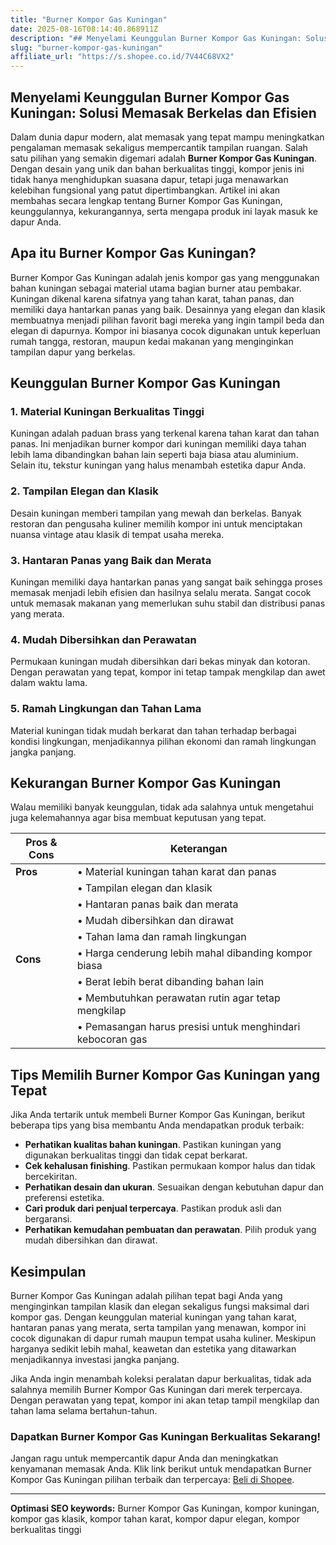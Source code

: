 ```yaml
---
title: "Burner Kompor Gas Kuningan"
date: 2025-08-16T08:14:40.868911Z
description: "## Menyelami Keunggulan Burner Kompor Gas Kuningan: Solusi Memasak Berkelas dan Efisien..."
slug: "burner-kompor-gas-kuningan"
affiliate_url: "https://s.shopee.co.id/7V44C68VX2"
---
```

## Menyelami Keunggulan Burner Kompor Gas Kuningan: Solusi Memasak Berkelas dan Efisien

Dalam dunia dapur modern, alat memasak yang tepat mampu meningkatkan pengalaman memasak sekaligus mempercantik tampilan ruangan. Salah satu pilihan yang semakin digemari adalah **Burner Kompor Gas Kuningan**. Dengan desain yang unik dan bahan berkualitas tinggi, kompor jenis ini tidak hanya menghidupkan suasana dapur, tetapi juga menawarkan kelebihan fungsional yang patut dipertimbangkan. Artikel ini akan membahas secara lengkap tentang Burner Kompor Gas Kuningan, keunggulannya, kekurangannya, serta mengapa produk ini layak masuk ke dapur Anda.

## Apa itu Burner Kompor Gas Kuningan?

Burner Kompor Gas Kuningan adalah jenis kompor gas yang menggunakan bahan kuningan sebagai material utama bagian burner atau pembakar. Kuningan dikenal karena sifatnya yang tahan karat, tahan panas, dan memiliki daya hantarkan panas yang baik. Desainnya yang elegan dan klasik membuatnya menjadi pilihan favorit bagi mereka yang ingin tampil beda dan elegan di dapurnya. Kompor ini biasanya cocok digunakan untuk keperluan rumah tangga, restoran, maupun kedai makanan yang menginginkan tampilan dapur yang berkelas.

## Keunggulan Burner Kompor Gas Kuningan

### 1. Material Kuningan Berkualitas Tinggi

Kuningan adalah paduan brass yang terkenal karena tahan karat dan tahan panas. Ini menjadikan burner kompor dari kuningan memiliki daya tahan lebih lama dibandingkan bahan lain seperti baja biasa atau aluminium. Selain itu, tekstur kuningan yang halus menambah estetika dapur Anda.

### 2. Tampilan Elegan dan Klasik

Desain kuningan memberi tampilan yang mewah dan berkelas. Banyak restoran dan pengusaha kuliner memilih kompor ini untuk menciptakan nuansa vintage atau klasik di tempat usaha mereka.

### 3. Hantaran Panas yang Baik dan Merata

Kuningan memiliki daya hantarkan panas yang sangat baik sehingga proses memasak menjadi lebih efisien dan hasilnya selalu merata. Sangat cocok untuk memasak makanan yang memerlukan suhu stabil dan distribusi panas yang merata.

### 4. Mudah Dibersihkan dan Perawatan

Permukaan kuningan mudah dibersihkan dari bekas minyak dan kotoran. Dengan perawatan yang tepat, kompor ini tetap tampak mengkilap dan awet dalam waktu lama.

### 5. Ramah Lingkungan dan Tahan Lama

Material kuningan tidak mudah berkarat dan tahan terhadap berbagai kondisi lingkungan, menjadikannya pilihan ekonomi dan ramah lingkungan jangka panjang.

## Kekurangan Burner Kompor Gas Kuningan

Walau memiliki banyak keunggulan, tidak ada salahnya untuk mengetahui juga kelemahannya agar bisa membuat keputusan yang tepat.

| **Pros & Cons** | **Keterangan**                                              |
|----------------|------------------------------------------------------------|
| **Pros**     | • Material kuningan tahan karat dan panas                     |
|                | • Tampilan elegan dan klasik                                |
|                | • Hantaran panas baik dan merata                            |
|                | • Mudah dibersihkan dan dirawat                              |
|                | • Tahan lama dan ramah lingkungan                            |
| **Cons**     | • Harga cenderung lebih mahal dibanding kompor biasa         |
|                | • Berat lebih berat dibanding bahan lain                    |
|                | • Membutuhkan perawatan rutin agar tetap mengkilap          |
|                | • Pemasangan harus presisi untuk menghindari kebocoran gas  |

## Tips Memilih Burner Kompor Gas Kuningan yang Tepat

Jika Anda tertarik untuk membeli Burner Kompor Gas Kuningan, berikut beberapa tips yang bisa membantu Anda mendapatkan produk terbaik:

- **Perhatikan kualitas bahan kuningan**. Pastikan kuningan yang digunakan berkualitas tinggi dan tidak cepat berkarat.
- **Cek kehalusan finishing**. Pastikan permukaan kompor halus dan tidak bercekiritan.
- **Perhatikan desain dan ukuran**. Sesuaikan dengan kebutuhan dapur dan preferensi estetika.
- **Cari produk dari penjual terpercaya**. Pastikan produk asli dan bergaransi.
- **Perhatikan kemudahan pembuatan dan perawatan**. Pilih produk yang mudah dibersihkan dan dirawat.

## Kesimpulan

Burner Kompor Gas Kuningan adalah pilihan tepat bagi Anda yang menginginkan tampilan klasik dan elegan sekaligus fungsi maksimal dari kompor gas. Dengan keunggulan material kuningan yang tahan karat, hantaran panas yang merata, serta tampilan yang menawan, kompor ini cocok digunakan di dapur rumah maupun tempat usaha kuliner. Meskipun harganya sedikit lebih mahal, keawetan dan estetika yang ditawarkan menjadikannya investasi jangka panjang.

Jika Anda ingin menambah koleksi peralatan dapur berkualitas, tidak ada salahnya memilih Burner Kompor Gas Kuningan dari merek terpercaya. Dengan perawatan yang tepat, kompor ini akan tetap tampil mengkilap dan tahan lama selama bertahun-tahun.

### Dapatkan Burner Kompor Gas Kuningan Berkualitas Sekarang!

Jangan ragu untuk mempercantik dapur Anda dan meningkatkan kenyamanan memasak Anda. Klik link berikut untuk mendapatkan Burner Kompor Gas Kuningan pilihan terbaik dan terpercaya: [Beli di Shopee](https://s.shopee.co.id/7V44C68VX2).

---

**Optimasi SEO keywords:** Burner Kompor Gas Kuningan, kompor kuningan, kompor gas klasik, kompor tahan karat, kompor dapur elegan, kompor berkualitas tinggi